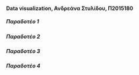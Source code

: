 #### Data visualization, Ανδρεάνα Στυλίδου, Π2015180

##### Παραδοτέο 1 

##### Παραδοτέο 2

##### Παραδοτέο 3

##### Παραδοτέο 4 

